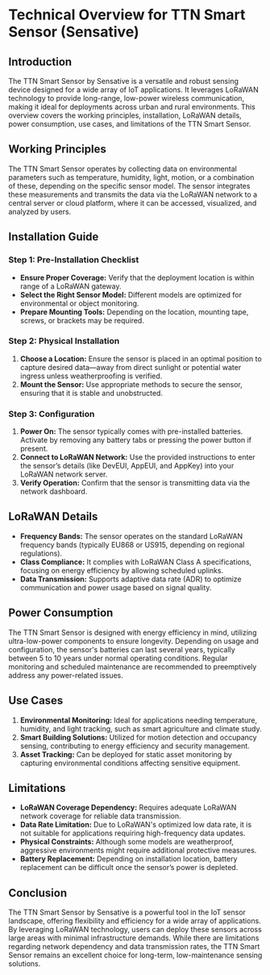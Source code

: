 # Technical Overview for TTN Smart Sensor (Sensative)

## Introduction

The TTN Smart Sensor by Sensative is a versatile and robust sensing device designed for a wide array of IoT applications. It leverages LoRaWAN technology to provide long-range, low-power wireless communication, making it ideal for deployments across urban and rural environments. This overview covers the working principles, installation, LoRaWAN details, power consumption, use cases, and limitations of the TTN Smart Sensor.

## Working Principles

The TTN Smart Sensor operates by collecting data on environmental parameters such as temperature, humidity, light, motion, or a combination of these, depending on the specific sensor model. The sensor integrates these measurements and transmits the data via the LoRaWAN network to a central server or cloud platform, where it can be accessed, visualized, and analyzed by users.

## Installation Guide

### Step 1: Pre-Installation Checklist
- **Ensure Proper Coverage:** Verify that the deployment location is within range of a LoRaWAN gateway.
- **Select the Right Sensor Model:** Different models are optimized for environmental or object monitoring.
- **Prepare Mounting Tools:** Depending on the location, mounting tape, screws, or brackets may be required.

### Step 2: Physical Installation
1. **Choose a Location:** Ensure the sensor is placed in an optimal position to capture desired data—away from direct sunlight or potential water ingress unless weatherproofing is verified.
2. **Mount the Sensor:** Use appropriate methods to secure the sensor, ensuring that it is stable and unobstructed.

### Step 3: Configuration
1. **Power On:** The sensor typically comes with pre-installed batteries. Activate by removing any battery tabs or pressing the power button if present.
2. **Connect to LoRaWAN Network:** Use the provided instructions to enter the sensor’s details (like DevEUI, AppEUI, and AppKey) into your LoRaWAN network server.
3. **Verify Operation:** Confirm that the sensor is transmitting data via the network dashboard.

## LoRaWAN Details

- **Frequency Bands:** The sensor operates on the standard LoRaWAN frequency bands (typically EU868 or US915, depending on regional regulations).
- **Class Compliance:** It complies with LoRaWAN Class A specifications, focusing on energy efficiency by allowing scheduled uplinks.
- **Data Transmission:** Supports adaptive data rate (ADR) to optimize communication and power usage based on signal quality.

## Power Consumption

The TTN Smart Sensor is designed with energy efficiency in mind, utilizing ultra-low-power components to ensure longevity. Depending on usage and configuration, the sensor's batteries can last several years, typically between 5 to 10 years under normal operating conditions. Regular monitoring and scheduled maintenance are recommended to preemptively address any power-related issues.

## Use Cases

1. **Environmental Monitoring:** Ideal for applications needing temperature, humidity, and light tracking, such as smart agriculture and climate study.
2. **Smart Building Solutions:** Utilized for motion detection and occupancy sensing, contributing to energy efficiency and security management.
3. **Asset Tracking:** Can be deployed for static asset monitoring by capturing environmental conditions affecting sensitive equipment.

## Limitations

- **LoRaWAN Coverage Dependency:** Requires adequate LoRaWAN network coverage for reliable data transmission.
- **Data Rate Limitation:** Due to LoRaWAN's optimized low data rate, it is not suitable for applications requiring high-frequency data updates.
- **Physical Constraints:** Although some models are weatherproof, aggressive environments might require additional protective measures.
- **Battery Replacement:** Depending on installation location, battery replacement can be difficult once the sensor’s power is depleted.

## Conclusion

The TTN Smart Sensor by Sensative is a powerful tool in the IoT sensor landscape, offering flexibility and efficiency for a wide array of applications. By leveraging LoRaWAN technology, users can deploy these sensors across large areas with minimal infrastructure demands. While there are limitations regarding network dependency and data transmission rates, the TTN Smart Sensor remains an excellent choice for long-term, low-maintenance sensing solutions.